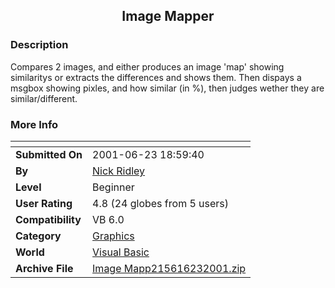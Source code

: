 ﻿<div align="center">

## Image Mapper


</div>

### Description

Compares 2 images, and either produces an image 'map' showing similaritys or extracts the differences and shows them. Then dispays a msgbox showing pixles, and how similar (in %), then judges wether they are similar/different.
 
### More Info
 


<span>             |<span>
---                |---
**Submitted On**   |2001-06-23 18:59:40
**By**             |[Nick Ridley](https://github.com/Planet-Source-Code/PSCIndex/blob/master/ByAuthor/nick-ridley.md)
**Level**          |Beginner
**User Rating**    |4.8 (24 globes from 5 users)
**Compatibility**  |VB 6\.0
**Category**       |[Graphics](https://github.com/Planet-Source-Code/PSCIndex/blob/master/ByCategory/graphics__1-46.md)
**World**          |[Visual Basic](https://github.com/Planet-Source-Code/PSCIndex/blob/master/ByWorld/visual-basic.md)
**Archive File**   |[Image Mapp215616232001\.zip](https://github.com/Planet-Source-Code/nick-ridley-image-mapper__1-24357/archive/master.zip)








